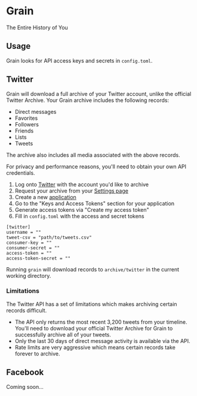 # Grain

The Entire History of You

## Usage

Grain looks for API access keys and secrets in `config.toml`. 

## Twitter

Grain will download a full archive of your Twitter account, unlike the official
Twitter Archive. Your Grain archive includes the following records:

- Direct messages
- Favorites
- Followers
- Friends
- Lists
- Tweets

The archive also includes all media associated with the above records.

For privacy and performance reasons, you'll need to obtain your own API
credentials.

1. Log onto [Twitter](https://twitter.com) with the account you'd like to archive
2. Request your archive from your [Settings page](https://twitter.com/settings/account)
3. Create a new [application](https://apps.twitter.com)
4. Go to the "Keys and Access Tokens" section for your application
5. Generate access tokens via "Create my access token"
6. Fill in `config.toml` with the access and secret tokens

```
[twitter]
username = ""
tweet-csv = "path/to/tweets.csv"
consumer-key = ""
consumer-secret = ""
access-token = ""
access-token-secret = ""
```

Running `grain` will download records to `archive/twitter` in the current
working directory.

### Limitations

The Twitter API has a set of limitations which makes archiving certain records
difficult.

- The API only returns the most recent 3,200 tweets from your timeline. You'll
  need to download your official Twitter Archive for Grain to successfully
archive all of your tweets.
- Only the last 30 days of direct message activity is available via the API.
- Rate limits are very aggressive which means certain records take forever to
  archive.

## Facebook

Coming soon…
